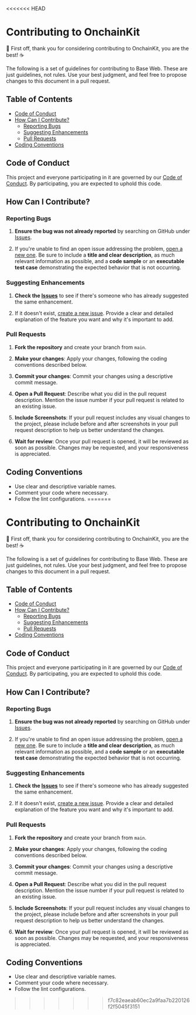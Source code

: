 <<<<<<< HEAD
# Contributing to OnchainKit

🎉 First off, thank you for considering contributing to OnchainKit, you are the best! ☕️

The following is a set of guidelines for contributing to Base Web. These are just guidelines, not rules. Use your best judgment, and feel free to propose changes to this document in a pull request.

## Table of Contents

- [Code of Conduct](#code-of-conduct)
- [How Can I Contribute?](#how-can-i-contribute)
  - [Reporting Bugs](#reporting-bugs)
  - [Suggesting Enhancements](#suggesting-enhancements)
  - [Pull Requests](#pull-requests)
- [Coding Conventions](#coding-conventions)

## Code of Conduct

This project and everyone participating in it are governed by our [Code of Conduct](CODE_OF_CONDUCT.md). By participating, you are expected to uphold this code.

## How Can I Contribute?

### Reporting Bugs

1. **Ensure the bug was not already reported** by searching on GitHub under [Issues](https://github.com/coinbase/onchainkit/issues).

2. If you're unable to find an open issue addressing the problem, [open a new one](https://github.com/coinbase/onchainkit/issues/new). Be sure to include a **title and clear description**, as much relevant information as possible, and a **code sample** or an **executable test case** demonstrating the expected behavior that is not occurring.

### Suggesting Enhancements

1. **Check the [Issues](https://github.com/coinbase/onchainkit/issues)** to see if there's someone who has already suggested the same enhancement.

2. If it doesn't exist, [create a new issue](https://github.com/coinbase/onchainkit/issues/new). Provide a clear and detailed explanation of the feature you want and why it's important to add.

### Pull Requests

1. **Fork the repository** and create your branch from `main`.

2. **Make your changes**: Apply your changes, following the coding conventions described below.

3. **Commit your changes**: Commit your changes using a descriptive commit message.

4. **Open a Pull Request**: Describe what you did in the pull request description. Mention the issue number if your pull request is related to an existing issue.

5. **Include Screenshots**: If your pull request includes any visual changes to the project, please include before and after screenshots in your pull request description to help us better understand the changes.

6. **Wait for review**: Once your pull request is opened, it will be reviewed as soon as possible. Changes may be requested, and your responsiveness is appreciated.

## Coding Conventions

- Use clear and descriptive variable names.
- Comment your code where necessary.
- Follow the lint configurations.
=======
# Contributing to OnchainKit

🎉 First off, thank you for considering contributing to OnchainKit, you are the best! ☕️

The following is a set of guidelines for contributing to Base Web. These are just guidelines, not rules. Use your best judgment, and feel free to propose changes to this document in a pull request.

## Table of Contents

- [Code of Conduct](#code-of-conduct)
- [How Can I Contribute?](#how-can-i-contribute)
  - [Reporting Bugs](#reporting-bugs)
  - [Suggesting Enhancements](#suggesting-enhancements)
  - [Pull Requests](#pull-requests)
- [Coding Conventions](#coding-conventions)

## Code of Conduct

This project and everyone participating in it are governed by our [Code of Conduct](CODE_OF_CONDUCT.md). By participating, you are expected to uphold this code.

## How Can I Contribute?

### Reporting Bugs

1. **Ensure the bug was not already reported** by searching on GitHub under [Issues](https://github.com/coinbase/onchainkit/issues).

2. If you're unable to find an open issue addressing the problem, [open a new one](https://github.com/coinbase/onchainkit/issues/new). Be sure to include a **title and clear description**, as much relevant information as possible, and a **code sample** or an **executable test case** demonstrating the expected behavior that is not occurring.

### Suggesting Enhancements

1. **Check the [Issues](https://github.com/coinbase/onchainkit/issues)** to see if there's someone who has already suggested the same enhancement.

2. If it doesn't exist, [create a new issue](https://github.com/coinbase/onchainkit/issues/new). Provide a clear and detailed explanation of the feature you want and why it's important to add.

### Pull Requests

1. **Fork the repository** and create your branch from `main`.

2. **Make your changes**: Apply your changes, following the coding conventions described below.

3. **Commit your changes**: Commit your changes using a descriptive commit message.

4. **Open a Pull Request**: Describe what you did in the pull request description. Mention the issue number if your pull request is related to an existing issue.

5. **Include Screenshots**: If your pull request includes any visual changes to the project, please include before and after screenshots in your pull request description to help us better understand the changes.

6. **Wait for review**: Once your pull request is opened, it will be reviewed as soon as possible. Changes may be requested, and your responsiveness is appreciated.

## Coding Conventions

- Use clear and descriptive variable names.
- Comment your code where necessary.
- Follow the lint configurations.
>>>>>>> f7c82eaeab60ec2a9faa7b220126f2f5045f3151
